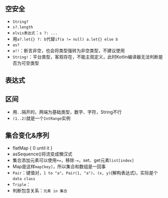 ## 空安全
* `String?`
* `s?.length`
* `elvis表达式`：`s ?: ...`
* 用`a?.let{} ?: b`代替`if(a != null) a.let{} else b`
* `as?`
* `a!!`：断言非空，也会将类型强转为非空类型，不建议使用
* `String!`：平台类型，客观存在，不能主观定义，此时Kotlin编译器无法判断是否为可空类型

## 表达式

## 区间
* 用`..`隔开的，两端为基础类型，数字、字符，String不行
* `(1..2)`就是一个`IntRange`实例

## 集合变化&序列
* flatMap { 0 until it }
* asSequence()将流变成懒汉式
* 集合添加元素可以使用`+=`，移除`-=`，set、get元素`list[index]`
* Map是这样`map[key]`，所以集合和数组是一回事
* `Pair`：键值对，`1 to "a"`、`Pair(1, "a")`、`(x, y)`(解构表达式)，实际是个`data class`
* `Triple`：
* 判断包含关系：`元素 in 集合`